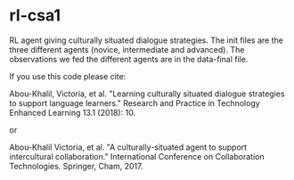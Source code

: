 # rl-csa1
RL agent giving  culturally situated dialogue strategies.
The init files are the three different agents (novice, intermediate and advanced).
The observations we fed the different agents are in the data-final file.


If you use this code please cite: 

Abou-Khalil, Victoria, et al. "Learning culturally situated dialogue strategies to support language learners." Research and Practice in Technology Enhanced Learning 13.1 (2018): 10.

or

Abou-Khalil Victoria, et al. "A culturally-situated agent to support intercultural collaboration." International Conference on Collaboration Technologies. Springer, Cham, 2017.
